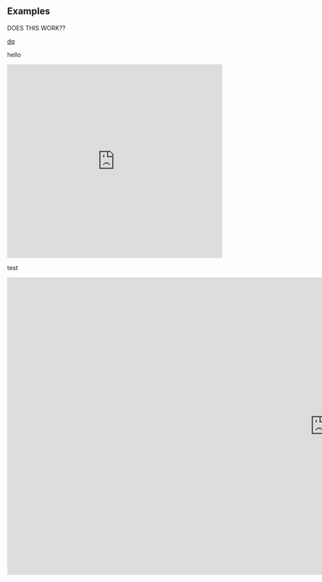 ## Examples

DOES THIS WORK??

[dq](https://github.com/invertedv/testGo/blob/master/scripts/dq.gom)

hello

<iframe src="https://github.com/invertedv/testGo/blob/f9815ae2ac99c6f6ff0db647ee8a33af27e5fa25/scripts/dq.gom#L1-L5" frameborder="0" width="500" height="450"></iframe>

test

<iframe width="1487" height="691" src="https://www.youtube.com/embed/dQw4w9WgXcQ" frameborder="0" allow="accelerometer; autoplay; clipboard-write; encrypted-media; gyroscope; picture-in-picture" allowfullscreen></iframe>

